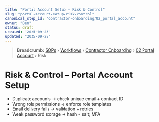 ```yaml
---
title: "Portal Account Setup – Risk & Control"
slug: "portal-account-setup-risk-control"
canonical_step_id: "contractor-onboarding/02_portal_account"
owner: "Ben"
status: draft
created: "2025-09-28"
updated: "2025-09-28"
---
```


> **Breadcrumb:** [SOPs](/docs/sop/README.md) › [Workflows](/docs/sop/workflow/README.md) › [Contractor Onboarding](../) › [02 Portal Account](../02_portal_account/README.md) › Risk


# Risk & Control – Portal Account Setup

- Duplicate accounts → check unique email + contract ID  
- Wrong role permissions → enforce role templates  
- Email delivery fails → validation + retries  
- Weak password storage → hash + salt; MFA
